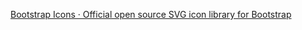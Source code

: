 [Bootstrap Icons · Official open source SVG icon library for Bootstrap](https://icons.getbootstrap.com/)